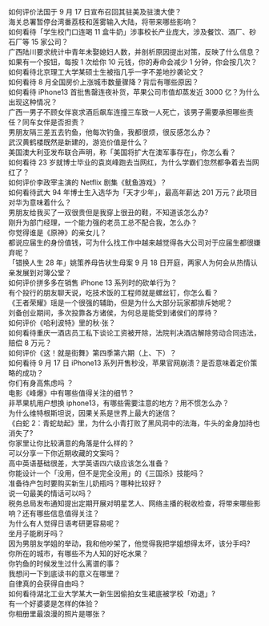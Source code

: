 如何评价法国于 9 月 17 日宣布召回其驻美及驻澳大使？  
海关总署暂停台湾番荔枝和莲雾输入大陆，将带来哪些影响？  
如何看待「学生校门口连喝 11 盒牛奶」涉事校长产业庞大，涉及餐饮、酒厂、砂石厂等 15 家公司？  
广西陆川要求统计中青年未娶媳妇人数，并剖析原因提出对策，反映了什么信息？  
如果有一个按钮，每按 1 次给你 10 元钱，你的寿命会减少 1 分钟，你会按几次？  
如何看待北京理工大学某硕士生被指几乎一字不差地抄袭论文？  
如何看待 8 月全国房价上涨城市数量骤降？背后有哪些原因？  
如何看待 iPhone13 首批售罄连夜补货，苹果公司市值却蒸发近 3000 亿？为什么出现这种情况？  
广西一男子不顾女伴哀求酒后飙车连撞三车致一人死亡，该男子需要承担哪些责任？同车女伴是否担责？  
男朋友隔三差五去钓鱼，他每次钓鱼，我都很烦，很反感怎么办？  
武汉黄鹤楼既然是新建的，游览价值是什么？  
美国澳大利亚发布联合声明，称「美国将扩大在澳军事存在」，你怎么看？  
如何看待 23 岁就博士毕业的袁岚峰跑去当网红，为什么学霸们忽然都争着去当网红了？  
如何评价李政宰主演的 Netflix 剧集《鱿鱼游戏》？  
如何看待武大 94 年博士生入选华为「天才少年」，最高年薪达 201 万元？此项目对华为意味着什么？  
男朋友给我买了一双很贵但是我穿上很丑的鞋，不知道该怎么办?  
刚升为部门经理，一个能力强的老员工总不配合我，怎么办？  
你觉得谁是《原神》的亲女儿？  
都说应届生的身份值钱，可为什么找工作中越来越觉得各大公司对于应届生都很嫌弃呢？  
「错换人生 28 年」姚策养母告状生母案 9 月 18 日开庭，两家人为何会从热情认亲发展到对簿公堂？  
如何评价拼多多在销售 iPhone 13 系列时的砍单行为？  
有个投行的朋友聊天说，吃技术饭的工程师就是螺丝钉，你怎么看？  
《王者荣耀》瑶是一个很强的辅助，但是为什么大部分玩家都排斥她呢？  
刘备创业期间，多次投靠各方诸侯，为何总是能受到诸侯们的厚待？  
如何评价《哈利波特》里的秋·张？  
如何看待重庆一酒店员工私下谈论工资被开除，法院判决酒店解除劳动合同违法，赔偿 8 万元？  
如何评价《这！就是街舞》第四季第六期（上、下）？  
如何看待 9 月 17 日 iPhone13 系列开售秒没，苹果官网崩溃？是否意味着定价策略的成功？  
你们有身高焦虑吗 ？  
电影《峰爆》中有哪些值得关注的细节？  
非苹果机用户想换 iphone13，有哪些需要注意的地方？用不惯怎么办？  
为什么维特根斯坦说，因果关系是世界上最大的迷信？  
《白蛇 2：青蛇劫起》里，为什么小青打败了黑风洞中的法海，牛头的金身加持也消失了?  
你家里让你比较满意的角落是什么样的？  
可以分享一下你近期收藏的文案吗？  
高中英语基础很差，大学英语四六级应该怎么准备？  
你能设计一个「没用，但不是完全没用」的《三国杀》技能吗？  
准备待产包时要购买新生儿奶瓶吗？哪种比较好？  
说一句最美的情话可以吗？  
税务总局发布通知提出定期开展对明星艺人、网络主播的税收检查，将带来哪些影响？还有哪些信息值得关注？  
为什么有人觉得日语考研更容易呢？  
坐月子能刷牙吗？  
因为男朋友学姐的举动，我和他吵架了，他觉得我把学姐想得太坏，该分手吗?  
你所在的城市，有哪些不为人知的好吃水果？  
你钓鱼的时候发生过什么离谱的事？  
我想问一下到底读书的意义在哪里？  
自律真的会获得自由吗？  
如何看待湖北工业大学某大一新生因偷拍女生裙底被学校「劝退」?  
有一个好婆婆是怎样的体验？  
你相册里最浪漫的照片是哪张？  
